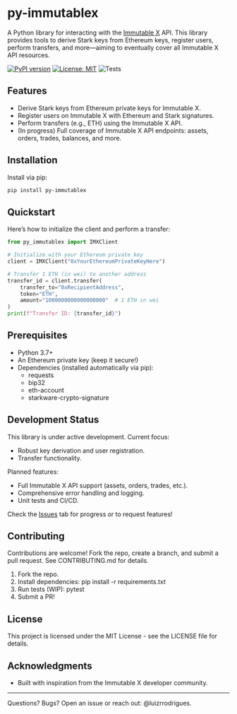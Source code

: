 # py-immutablex

A Python library for interacting with the [Immutable X](https://www.immutable.com/) API. This library provides tools to derive Stark keys from Ethereum keys, register users, perform transfers, and more—aiming to eventually cover all Immutable X API resources.

[![PyPI version](https://badge.fury.io/py/py-immutablex.svg)](https://badge.fury.io/py/py-immutablex) [![License: MIT](https://img.shields.io/badge/License-MIT-yellow.svg)](https://opensource.org/licenses/MIT) ![Tests](https://github.com/yourusername/py-immutablex/actions/workflows/tests.yml/badge.svg)

## Features
- Derive Stark keys from Ethereum private keys for Immutable X.
- Register users on Immutable X with Ethereum and Stark signatures.
- Perform transfers (e.g., ETH) using the Immutable X API.
- (In progress) Full coverage of Immutable X API endpoints: assets, orders, trades, balances, and more.

## Installation

Install via pip:

```bash
pip install py-immutablex
```

## Quickstart

Here’s how to initialize the client and perform a transfer:

```python
from py_immutablex import IMXClient

# Initialize with your Ethereum private key
client = IMXClient("0xYourEthereumPrivateKeyHere")

# Transfer 1 ETH (in wei) to another address
transfer_id = client.transfer(
    transfer_to="0xRecipientAddress",
    token="ETH",
    amount="1000000000000000000"  # 1 ETH in wei
)
print(f"Transfer ID: {transfer_id}")
```

## Prerequisites

- Python 3.7+
- An Ethereum private key (keep it secure!)
- Dependencies (installed automatically via pip):
  - requests
  - bip32
  - eth-account
  - starkware-crypto-signature

## Development Status

This library is under active development. Current focus:
- Robust key derivation and user registration.
- Transfer functionality.

Planned features:
- Full Immutable X API support (assets, orders, trades, etc.).
- Comprehensive error handling and logging.
- Unit tests and CI/CD.

Check the [Issues](https://github.com/luizrrodrigues/py-immutablex/issues) tab for progress or to request features!

## Contributing

Contributions are welcome! Fork the repo, create a branch, and submit a pull request. See CONTRIBUTING.md for details.
1. Fork the repo.
2. Install dependencies: pip install -r requirements.txt
3. Run tests (WIP): pytest
4. Submit a PR!

## License

This project is licensed under the MIT License - see the LICENSE file for details.

## Acknowledgments
- Built with inspiration from the Immutable X developer community.

-----

Questions? Bugs? Open an issue or reach out: @luizrrodrigues.
